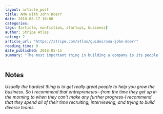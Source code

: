```yaml
---
layout: article_post
title: AMA with John Doerr
date: 2018-06-17 16:08
categories:
tags: [article, nonfiction, startups, business]
author: Stripe Atlas
rating: 2
article_url: "https://stripe.com/atlas/guides/ama-john-doerr"
reading_time: 9
date_published: 2018-05-15
summary: "The most important thing in building a company is its people."
---
```


## Notes

_Usually the hardest thing is to get really great people to help you
grow the business. So I recommend that entrepreneurs--from the time they
get up in the morning to when they can't make any further progress-I
recommend that they spend all of their time recruiting, interviewing,
and trying to build diverse teams._
